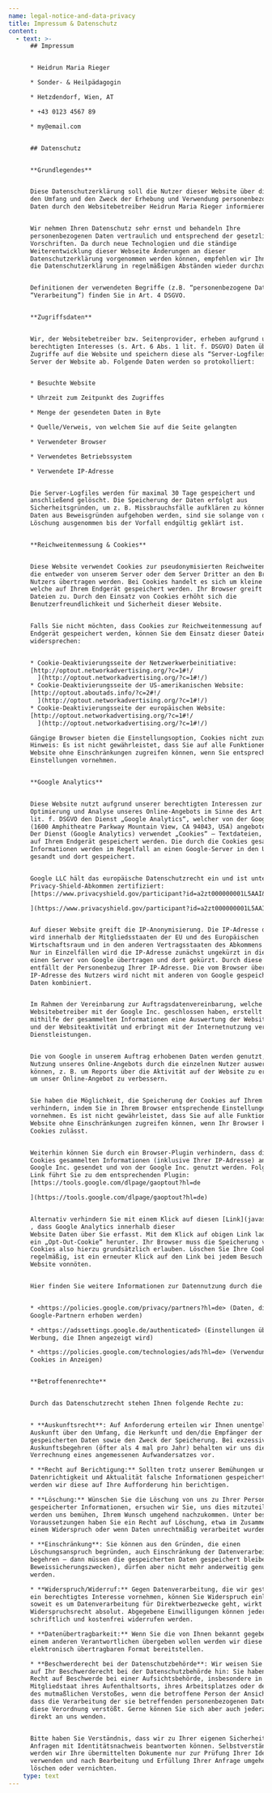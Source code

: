 ```yaml
---
name: legal-notice-and-data-privacy
title: Impressum & Datenschutz
content:
  - text: >-
      ## Impressum


      * Heidrun Maria Rieger

      * Sonder- & Heilpädagogin

      * Hetzdendorf, Wien, AT

      * +43 0123 4567 89

      * my@email.com


      ## Datenschutz


      **Grundlegendes**


      Diese Datenschutzerklärung soll die Nutzer dieser Website über die Art,
      den Umfang und den Zweck der Erhebung und Verwendung personenbezogener
      Daten durch den Websitebetreiber Heidrun Maria Rieger informieren.


      Wir nehmen Ihren Datenschutz sehr ernst und behandeln Ihre
      personenbezogenen Daten vertraulich und entsprechend der gesetzlichen
      Vorschriften. Da durch neue Technologien und die ständige
      Weiterentwicklung dieser Webseite Änderungen an dieser
      Datenschutzerklärung vorgenommen werden können, empfehlen wir Ihnen sich
      die Datenschutzerklärung in regelmäßigen Abständen wieder durchzulesen.


      Definitionen der verwendeten Begriffe (z.B. “personenbezogene Daten” oder
      “Verarbeitung”) finden Sie in Art. 4 DSGVO.


      **Zugriffsdaten**


      Wir, der Websitebetreiber bzw. Seitenprovider, erheben aufgrund unseres
      berechtigten Interesses (s. Art. 6 Abs. 1 lit. f. DSGVO) Daten über
      Zugriffe auf die Website und speichern diese als “Server-Logfiles” auf dem
      Server der Website ab. Folgende Daten werden so protokolliert:


      * Besuchte Website

      * Uhrzeit zum Zeitpunkt des Zugriffes

      * Menge der gesendeten Daten in Byte

      * Quelle/Verweis, von welchem Sie auf die Seite gelangten

      * Verwendeter Browser

      * Verwendetes Betriebssystem

      * Verwendete IP-Adresse


      Die Server-Logfiles werden für maximal 30 Tage gespeichert und
      anschließend gelöscht. Die Speicherung der Daten erfolgt aus
      Sicherheitsgründen, um z. B. Missbrauchsfälle aufklären zu können. Müssen
      Daten aus Beweisgründen aufgehoben werden, sind sie solange von der
      Löschung ausgenommen bis der Vorfall endgültig geklärt ist.


      **Reichweitenmessung & Cookies**


      Diese Website verwendet Cookies zur pseudonymisierten Reichweitenmessung,
      die entweder von unserem Server oder dem Server Dritter an den Browser des
      Nutzers übertragen werden. Bei Cookies handelt es sich um kleine Dateien,
      welche auf Ihrem Endgerät gespeichert werden. Ihr Browser greift auf diese
      Dateien zu. Durch den Einsatz von Cookies erhöht sich die
      Benutzerfreundlichkeit und Sicherheit dieser Website.


      Falls Sie nicht möchten, dass Cookies zur Reichweitenmessung auf Ihrem
      Endgerät gespeichert werden, können Sie dem Einsatz dieser Dateien hier
      widersprechen:


      * Cookie-Deaktivierungsseite der Netzwerkwerbeinitiative:
      [http://optout.networkadvertising.org/?c=1#!/
        ](http://optout.networkadvertising.org/?c=1#!/)
      * Cookie-Deaktivierungsseite der US-amerikanischen Website:
      [http://optout.aboutads.info/?c=2#!/
        ](http://optout.networkadvertising.org/?c=1#!/)
      * Cookie-Deaktivierungsseite der europäischen Website:
      [http://optout.networkadvertising.org/?c=1#!/
        ](http://optout.networkadvertising.org/?c=1#!/)

      Gängige Browser bieten die Einstellungsoption, Cookies nicht zuzulassen.
      Hinweis: Es ist nicht gewährleistet, dass Sie auf alle Funktionen dieser
      Website ohne Einschränkungen zugreifen können, wenn Sie entsprechende
      Einstellungen vornehmen.


      **Google Analytics**


      Diese Website nutzt aufgrund unserer berechtigten Interessen zur
      Optimierung und Analyse unseres Online-Angebots im Sinne des Art. 6 Abs. 1
      lit. f. DSGVO den Dienst „Google Analytics“, welcher von der Google Inc.
      (1600 Amphitheatre Parkway Mountain View, CA 94043, USA) angeboten wird.
      Der Dienst (Google Analytics) verwendet „Cookies“ – Textdateien, welche
      auf Ihrem Endgerät gespeichert werden. Die durch die Cookies gesammelten
      Informationen werden im Regelfall an einen Google-Server in den USA
      gesandt und dort gespeichert.


      Google LLC hält das europäische Datenschutzrecht ein und ist unter dem
      Privacy-Shield-Abkommen zertifiziert:
      [https://www.privacyshield.gov/participant?id=a2zt000000001L5AAI&status=Active

      ](https://www.privacyshield.gov/participant?id=a2zt000000001L5AAI&status=Active)


      Auf dieser Website greift die IP-Anonymisierung. Die IP-Adresse der Nutzer
      wird innerhalb der Mitgliedsstaaten der EU und des Europäischen
      Wirtschaftsraum und in den anderen Vertragsstaaten des Abkommens gekürzt.
      Nur in Einzelfällen wird die IP-Adresse zunächst ungekürzt in die USA an
      einen Server von Google übertragen und dort gekürzt. Durch diese Kürzung
      entfällt der Personenbezug Ihrer IP-Adresse. Die vom Browser übermittelte
      IP-Adresse des Nutzers wird nicht mit anderen von Google gespeicherten
      Daten kombiniert.


      Im Rahmen der Vereinbarung zur Auftragsdatenvereinbarung, welche wir als
      Websitebetreiber mit der Google Inc. geschlossen haben, erstellt diese
      mithilfe der gesammelten Informationen eine Auswertung der Websitenutzung
      und der Websiteaktivität und erbringt mit der Internetnutzung verbundene
      Dienstleistungen.


      Die von Google in unserem Auftrag erhobenen Daten werden genutzt, um die
      Nutzung unseres Online-Angebots durch die einzelnen Nutzer auswerten zu
      können, z. B. um Reports über die Aktivität auf der Website zu erstellen,
      um unser Online-Angebot zu verbessern.


      Sie haben die Möglichkeit, die Speicherung der Cookies auf Ihrem Gerät zu
      verhindern, indem Sie in Ihrem Browser entsprechende Einstellungen
      vornehmen. Es ist nicht gewährleistet, dass Sie auf alle Funktionen dieser
      Website ohne Einschränkungen zugreifen können, wenn Ihr Browser keine
      Cookies zulässt.


      Weiterhin können Sie durch ein Browser-Plugin verhindern, dass die durch
      Cookies gesammelten Informationen (inklusive Ihrer IP-Adresse) an die
      Google Inc. gesendet und von der Google Inc. genutzt werden. Folgender
      Link führt Sie zu dem entsprechenden Plugin:
      [https://tools.google.com/dlpage/gaoptout?hl=de

      ](https://tools.google.com/dlpage/gaoptout?hl=de)


      Alternativ verhindern Sie mit einem Klick auf diesen [Link](javascript:gaOptout();)
      , dass Google Analytics innerhalb dieser
      Website Daten über Sie erfasst. Mit dem Klick auf obigen Link laden Sie
      ein „Opt-Out-Cookie“ herunter. Ihr Browser muss die Speicherung von
      Cookies also hierzu grundsätzlich erlauben. Löschen Sie Ihre Cookies
      regelmäßig, ist ein erneuter Klick auf den Link bei jedem Besuch dieser
      Website vonnöten.


      Hier finden Sie weitere Informationen zur Datennutzung durch die Google Inc.:


      * <https://policies.google.com/privacy/partners?hl=de> (Daten, die von
      Google-Partnern erhoben werden)

      * <https://adssettings.google.de/authenticated> (Einstellungen über
      Werbung, die Ihnen angezeigt wird)

      * <https://policies.google.com/technologies/ads?hl=de> (Verwendung von
      Cookies in Anzeigen)


      **Betroffenenrechte**


      Durch das Datenschutzrecht stehen Ihnen folgende Rechte zu:


      * **Auskunftsrecht**: Auf Anforderung erteilen wir Ihnen unentgeltlich
      Auskunft über den Umfang, die Herkunft und den/die Empfänger der
      gespeicherten Daten sowie den Zweck der Speicherung. Bei exzessiven
      Auskunftsbegehren (öfter als 4 mal pro Jahr) behalten wir uns die
      Verrechnung eines angemessenen Aufwandersatzes vor.

      * **Recht auf Berichtigung:** Sollten trotz unserer Bemühungen um
      Datenrichtigkeit und Aktualität falsche Informationen gespeichert sein,
      werden wir diese auf Ihre Aufforderung hin berichtigen.

      * **Löschung:** Wünschen Sie die Löschung von uns zu Ihrer Person
      gespeicherter Informationen, ersuchen wir Sie, uns dies mitzuteilen. Wir
      werden uns bemühen, Ihrem Wunsch umgehend nachzukommen. Unter bestimmten
      Voraussetzungen haben Sie ein Recht auf Löschung, etwa im Zusammenhang mit
      einem Widerspruch oder wenn Daten unrechtmäßig verarbeitet wurden.

      * **Einschränkung**: Sie können aus den Gründen, die einen
      Löschungsanspruch begründen, auch Einschränkung der Datenverarbeitung
      begehren – dann müssen die gespeicherten Daten gespeichert bleiben (zB zu
      Beweissicherungszwecken), dürfen aber nicht mehr anderweitig genutzt
      werden.

      * **Widerspruch/Widerruf:** Gegen Datenverarbeitung, die wir gestützt auf
      ein berechtigtes Interesse vornehmen, können Sie Widerspruch einlegen –
      soweit es um Datenverarbeitung für Direktwerbezwecke geht, wirkt dieses
      Widerspruchsrecht absolut. Abgegebene Einwilligungen können jederzeit
      schriftlich und kostenfrei widerrufen werden.

      * **Datenübertragbarkeit:** Wenn Sie die von Ihnen bekannt gegebenen Daten
      einem anderen Verantwortlichen übergeben wollen werden wir diese in einem
      elektronisch übertragbaren Format bereitstellen.

      * **Beschwerderecht bei der Datenschutzbehörde**: Wir weisen Sie weiters
      auf Ihr Beschwerderecht bei der Datenschutzbehörde hin: Sie haben das
      Recht auf Beschwerde bei einer Aufsichtsbehörde, insbesondere in dem
      Mitgliedstaat ihres Aufenthaltsorts, ihres Arbeitsplatzes oder des Orts
      des mutmaßlichen Verstoßes, wenn die betroffene Person der Ansicht ist,
      dass die Verarbeitung der sie betreffenden personenbezogenen Daten gegen
      diese Verordnung verstößt. Gerne können Sie sich aber auch jederzeit
      direkt an uns wenden.


      Bitte haben Sie Verständnis, dass wir zu Ihrer eigenen Sicherheit nur
      Anfragen mit Identitätsnachweis beantworten können. Selbstverständlich
      werden wir Ihre übermittelten Dokumente nur zur Prüfung Ihrer Identität
      verwenden und nach Bearbeitung und Erfüllung Ihrer Anfrage umgehend
      löschen oder vernichten.
    type: text
---
```


